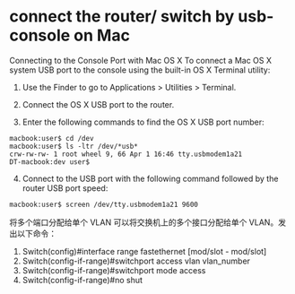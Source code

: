 # connect the router/ switch by usb-console on Mac

Connecting to the Console Port with Mac OS X
To connect a Mac OS X system USB port to the console using the built-in OS X Terminal utility:

1. Use the Finder to go to Applications > Utilities > Terminal.

2. Connect the OS X USB port to the router.

3. Enter the following commands to find the OS X USB port number:
```
macbook:user$ cd /dev
macbook:user$ ls -ltr /dev/*usb*
crw-rw-rw- 1 root wheel 9, 66 Apr 1 16:46 tty.usbmodem1a21 
DT-macbook:dev user$
```
 
4. Connect to the USB port with the following command followed by the router USB port speed:
```
macbook:user$ screen /dev/tty.usbmodem1a21 9600
```


将多个端口分配给单个 VLAN
可以将交换机上的多个接口分配给单个 VLAN。发出以下命令：
1. Switch(config)#interface range fastethernet [mod/slot - mod/slot]
2. Switch(config-if-range)#switchport access vlan vlan_number
3. Switch(config-if-range)#switchport mode access
4. Switch(config-if-range)#no shut
